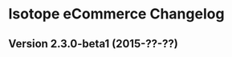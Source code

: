 Isotope eCommerce Changelog
===========================

Version 2.3.0-beta1 (2015-??-??)
--------------------------------
